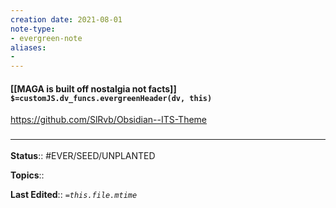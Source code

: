 ```yaml
---
creation date: 2021-08-01
note-type: 
- evergreen-note
aliases:
- 
---
```


#### [[MAGA is built off nostalgia not facts]] `$=customJS.dv_funcs.evergreenHeader(dv, this)`

https://github.com/SlRvb/Obsidian--ITS-Theme
### <hr class="footnote"/>

**Status**:: #EVER/SEED/UNPLANTED 

**Topics**::  
	
**Last Edited**:: *`=this.file.mtime`*
